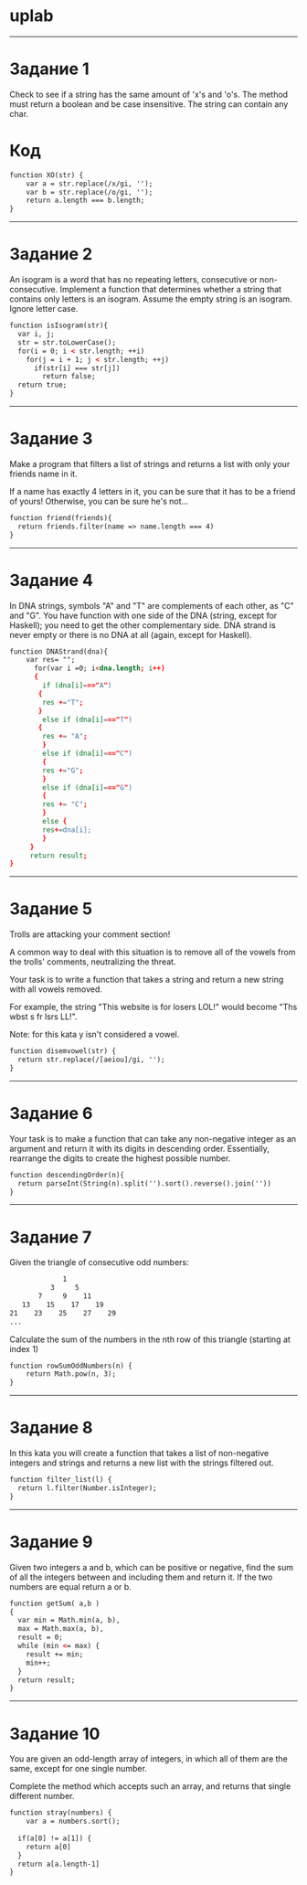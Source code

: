 # uplab

____
# Задание 1
Check to see if a string has the same amount of 'x's and 'o's. The method must return a boolean and be case insensitive. The string can contain any char.
# Код
```html
function XO(str) {
    var a = str.replace(/x/gi, '');
    var b = str.replace(/o/gi, '');
    return a.length === b.length;
}
```
____
# Задание 2
An isogram is a word that has no repeating letters, consecutive or non-consecutive. Implement a function that determines whether a string that contains only letters is an isogram. Assume the empty string is an isogram. Ignore letter case.
```html
function isIsogram(str){
  var i, j;
  str = str.toLowerCase();
  for(i = 0; i < str.length; ++i)
    for(j = i + 1; j < str.length; ++j)
      if(str[i] === str[j])
        return false;
  return true;
}
```
____
# Задание 3
Make a program that filters a list of strings and returns a list with only your friends name in it.

If a name has exactly 4 letters in it, you can be sure that it has to be a friend of yours! Otherwise, you can be sure he's not...
```html
function friend(friends){
  return friends.filter(name => name.length === 4)
}
```
____
# Задание 4
In DNA strings, symbols "A" and "T" are complements of each other, as "C" and "G". You have function with one side of the DNA (string, except for Haskell); you need to get the other complementary side. DNA strand is never empty or there is no DNA at all (again, except for Haskell).
```html
function DNAStrand(dna){
    var res= "";
      for(var i =0; i<dna.length; i++) 
      {
        if (dna[i]==="A") 
       {
        res +="T";
       }
        else if (dna[i]==="T") 
       {
        res += "A";
        }
        else if (dna[i]==="C")
        {
        res +="G";
        }
        else if (dna[i]==="G")
        {
        res += "C";
        }
        else {
        res+=dna[i];
        }
     }
     return result;
}
```
____
# Задание 5
Trolls are attacking your comment section!

A common way to deal with this situation is to remove all of the vowels from the trolls' comments, neutralizing the threat.

Your task is to write a function that takes a string and return a new string with all vowels removed.

For example, the string "This website is for losers LOL!" would become "Ths wbst s fr lsrs LL!".

Note: for this kata y isn't considered a vowel.
```html
function disemvowel(str) {
  return str.replace(/[aeiou]/gi, '');
}
```
____
# Задание 6
Your task is to make a function that can take any non-negative integer as an argument and return it with its digits in descending order. Essentially, rearrange the digits to create the highest possible number.
```html
function descendingOrder(n){
  return parseInt(String(n).split('').sort().reverse().join(''))
}
```
____
# Задание 7
Given the triangle of consecutive odd numbers:
```html
             1
          3     5
       7     9    11
   13    15    17    19
21    23    25    27    29
...
```
Calculate the sum of the numbers in the nth row of this triangle (starting at index 1)
```html
function rowSumOddNumbers(n) {
	return Math.pow(n, 3);
}
```
____
# Задание 8
In this kata you will create a function that takes a list of non-negative integers and strings and returns a new list with the strings filtered out.
```html
function filter_list(l) {
  return l.filter(Number.isInteger);
}
```
____
# Задание 9
Given two integers a and b, which can be positive or negative, find the sum of all the integers between and including them and return it. If the two numbers are equal return a or b.
```html
function getSum( a,b )
{
  var min = Math.min(a, b),
  max = Math.max(a, b),
  result = 0;
  while (min <= max) {
    result += min;
    min++;
  }
  return result;
}
```
____
# Задание 10
You are given an odd-length array of integers, in which all of them are the same, except for one single number.

Complete the method which accepts such an array, and returns that single different number.
```html
function stray(numbers) {
    var a = numbers.sort();
  
  if(a[0] != a[1]) {
    return a[0]
  } 
  return a[a.length-1]
}
```
